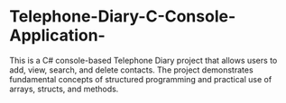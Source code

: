 # Telephone-Diary-C-Console-Application-
This is a C# console-based Telephone Diary project that allows users to add, view, search, and delete contacts. The project demonstrates fundamental concepts of structured programming and practical use of arrays, structs, and methods.
